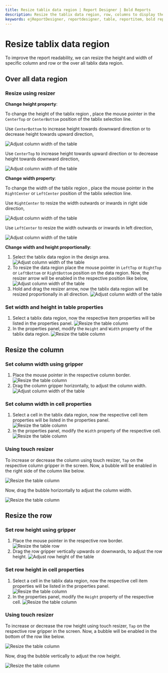 ```yaml
---
title: Resize tablix data region | Report Designer | Bold Reports
description: Resize the tablix data region, row, columns to display the improve the data presentation in Web Report Designer.
keywords: ejReportDesigner, reportdesigner, table, reportitem, bold reports, documentation, help, ej, user guide, demo, samples, bold reports, bold reporting
---
```


# Resize tablix data region

To improve the report readability, we can resize the height and width of specific column and row or the over all tablix data region.

## Over all data region

### Resize using resizer

**Change height property**:

To change the height of the tablix region , place the mouse pointer in the `CenterTop` or `CenterBottom` position of the tablix selection line.

Use `CenterBottom` to increase height towards downward direction or to decrease height towards upward direction,

![Adjust column width of the table](/static/assets/on-premise/images/report-designer/report-items/tablix/resize-data-region-vertically.png '#width=315px')

Use `CenterTop` to increase height towards upward direction or to decrease height towards downward direction,

![Adjust column width of the table](/static/assets/on-premise/images/report-designer/report-items/tablix/resize-data-region-vertically-upwards.png '#width=315px')

**Change width property**:

To change the width of the tablix region , place the mouse pointer in the `RightCenter` or `LeftCenter` position of the tablix selection line.

Use `RightCenter` to resize the width outwards or inwards in right side direction,

![Adjust column width of the table](/static/assets/on-premise/images/report-designer/report-items/tablix/resize-data-region-right-center.png '#width=315px')

Use `LeftCenter` to resize the width outwards or inwards in left direction,

![Adjust column width of the table](/static/assets/on-premise/images/report-designer/report-items/tablix/resize-data-region-left-center.png '#width=315px')

**Change width and height proportionally**:

1. Select the tablix data region in the design area.
   ![Adjust column width of the table](/static/assets/on-premise/images/report-designer/report-items/tablix/select-tablix-data-region-to-resize.png '#width=315px')
2. To resize the data region place the mouse pointer in `LeftTop` or `RightTop` or `LeftBottom` or `RightBottom` position on the data region. Now, the resizer arrow will be enabled in the respective position like below,
   ![Adjust column width of the table](/static/assets/on-premise/images/report-designer/report-items/tablix/resize-bottom-label.png '#width=315px')
3. Hold and drag the resizer arrow, now the tablix data region will be resized proportionally in all direction.
   ![Adjust column width of the table](/static/assets/on-premise/images/report-designer/report-items/tablix/over-all-resize-ouput.png '#width=315px')

### Set width and height in table properties

1. Select a tablix data region, now the respective item properties will be listed in the properties panel.
   ![Resize the table column](/static/assets/on-premise/images/report-designer/report-items/tablix/select-tablix-data-region-to-resize.png '#width=315px')
2. In the properties panel, modify the `Height` and `Width` property of the tablix data region.
   ![Resize the table column](/static/assets/on-premise/images/report-designer/report-items/tablix/tablix-width-and-height-properties.png '#width=385px')

## Resize the column

### Set column width using gripper

1. Place the mouse pointer in the respective column border.
   ![Resize the table column](/static/assets/on-premise/images/report-designer/report-items/tablix/resize-column.png '#width=315px')
2. Drag the column gripper horizontally, to adjust the column width.
   ![Adjust column width of the table](/static/assets/on-premise/images/report-designer/report-items/tablix/resize-column-ouput.png '#width=315px')

### Set column width in cell properties

1. Select a cell in the tablix data region, now the respective cell item properties will be listed in the properties panel.
   ![Resize the table column](/static/assets/on-premise/images/report-designer/report-items/tablix/select-cell-to-resize-width.png '#width=315px')
2. In the properties panel, modify the `Width` property of the respective cell.
   ![Resize the table column](/static/assets/on-premise/images/report-designer/report-items/tablix/set-width-property.png '#width=355px')

### Using touch resizer

To increase or decrease the column using touch resizer, `Tap` on the respective column gripper in the screen. Now, a bubble will be enabled in the right side of the column like below.

![Resize the table column](/static/assets/on-premise/images/report-designer/report-items/tablix/touch-resizer-column.png '#width=315px')

Now, drag  the bubble horizontally to adjust the column width.

![Resize the table column](/static/assets/on-premise/images/report-designer/report-items/tablix/touch-resizer-column-output.png '#width=315px')

## Resize the row

### Set row height using gripper

1. Place the mouse pointer in the respective row border.
   ![Resize the table row](/static/assets/on-premise/images/report-designer/report-items/tablix/resize-row.png '#width=315px')
2. Drag the row gripper vertically upwards or downwards, to adjust the row height.
   ![Adjust row height of the table](/static/assets/on-premise/images/report-designer/report-items/tablix/resize-row-ouput.png '#width=315px')

### Set row height in cell properties

1. Select a cell in the tablix data region, now the respective cell item properties will be listed in the properties panel.
   ![Resize the table column](/static/assets/on-premise/images/report-designer/report-items/tablix/select-cell-to-resize-width.png '#width=315px')
2. In the properties panel, modify the `Height` property of the respective cell.
   ![Resize the table column](/static/assets/on-premise/images/report-designer/report-items/tablix/set-height-property.png '#width=355px')

### Using touch resizer

To increase or decrease the row height using touch resizer, `Tap` on the respective row gripper in the screen. Now, a bubble will be enabled in the bottom of the row like below.

![Resize the table column](/static/assets/on-premise/images/report-designer/report-items/tablix/touch-resizer-row.png '#width=315px')

Now, drag  the bubble vertically to adjust the row height.

![Resize the table column](/static/assets/on-premise/images/report-designer/report-items/tablix/touch-resizer-row-output.png '#width=315px')